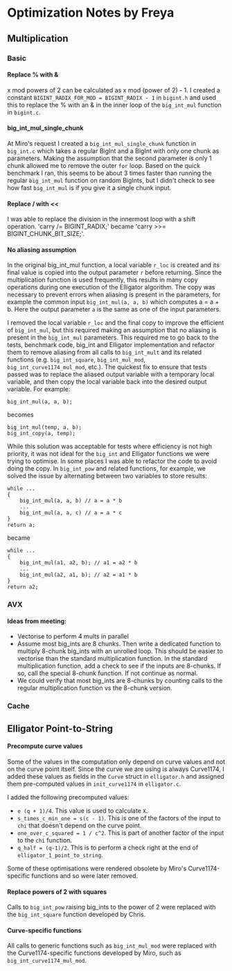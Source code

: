 # Optimization Notes by Freya

## Multiplication

### Basic

#### Replace % with &
x mod powers of 2 can be calculated as x mod (power of 2) - 1. I created a constant
`BIGINT_RADIX_FOR_MOD = BIGINT_RADIX - 1` in `bigint.h` and used this to replace
the % with an & in the inner loop of the `big_int_mul` function in `bigint.c`.

#### big_int_mul_single_chunk
At Miro's request I created a `big_int_mul_single_chunk` function in `big_int.c` which takes
a regular BigInt and a BigInt with only one chunk as parameters. Making the assumption that
the second parameter is only 1 chunk allowed me to remove the outer `for` loop. Based on
the quick benchmark I ran, this seems to be about 3 times faster than running the regular
`big_int_mul` function on random BigInts, but I didn't check to see how fast `big_int_mul`
is if you give it a single chunk input.

#### Replace / with <<
I was able to replace the division in the innermost loop with a shift operation.
'carry /= BIGINT_RADIX;' became 'carry >>= BIGINT_CHUNK_BIT_SIZE;'.

#### No aliasing assumption
In the original big_int_mul function, a local variable `r_loc` is created and its final
value is copied into the output parameter `r` before returning. Since the multiplication
function is used frequently, this results in many copy operations during one execution of
the Elligator algorithm. The copy was necessary to prevent errors when aliasing is present
in the parameters, for example the common input `big_int_mul(a, a, b)` which computes
a = a + b. Here the output parameter `a` is the same as one of the input parameters.

I removed the local variable `r_loc` and the final copy to improve the efficient of `big_int_mul`,
but this required making an assumption that no aliasing is present in the `big_int_mul` parameters.
This required me to go back to the tests, benchmark code, big_int and Elligator implementation and refactor them to remove aliasing from all calls to `big_int_mult` and its related functions (e.g. `big_int_square`,
`big_int_mul_mod`, `big_int_curve1174_mul_mod`, etc.). The quickest fix to ensure that tests passed was
to replace the aliased output variable with a temporary local variable, and then copy the local
variable back into the desired output variable. For example:
```
big_int_mul(a, a, b);
```
becomes
```
big_int_mul(temp, a, b);
big_int_copy(a, temp);
```

While this solution was acceptable for tests where efficiency is not high priority, it was not ideal for
the `big_int` and Elligator functions we were trying to optimise. In some places I was able to refactor
the code to avoid doing the copy. In `big_int_pow` and related functions, for example, we solved the issue
by alternating between two variables to store results:
```
while ...
{
    big_int_mul(a, a, b) // a = a * b
    ...
    big_int_mul(a, a, c) // a = a * c
}
return a;
```
became
```
while ...
{
    big_int_mul(a1, a2, b); // a1 = a2 * b
    ...
    big_int_mul(a2, a1, b); // a2 = a1 * b
}
return a2;
```

### AVX

#### Ideas from meeting:
* Vectorise to perform 4 mults in parallel
* Assume most big_ints are 8 chunks. Then write a dedicated function to multiply
8-chunk big_ints with an unrolled loop. This should be easier to vectorise than the
standard multiplication function. In the standard multiplication function, add a check to
see if the inputs are 8-chunks. If so, call the special 8-chunk function. If not continue as normal.
* We could verify that most big_ints are 8-chunks by counting calls to the regular multiplication function
vs the 8-chunk version.

### Cache

## Elligator Point-to-String

#### Precompute curve values
Some of the values in the computation only depend on curve values and not on the curve point
itself. Since the curve we are using is always Curve1174, I added these values as fields in the
`Curve` struct in `elligator.h` and assigned them pre-computed values in `init_curve1174` in
`elligator.c`.

I added the following precomputed values:
* `e (q + 1)/4`. This value is used to calculate `X`.
* `s_times_c_min_one = s(c - 1)`. This is one of the factors of the input to `chi` that doesn't
depend on the curve point.
* `one_over_c_squared = 1 / c^2`. This is part of another factor of the input to the `chi` function.
* `q_half = (q-1)/2`. This is to perform a check right at the end of `elligator_1_point_to_string`.

Some of these optimisations were rendered obsolete by Miro's Curve1174-specific functions and so were
later removed.

#### Replace powers of 2 with squares
Calls to `big_int_pow` raising big_ints to the power of 2 were replaced with the `big_int_square` function
developed by Chris. 

#### Curve-specific functions
All calls to generic functions such as `big_int_mul_mod` were replaced with the Curve1174-specific functions developed by Miro, such as `big_int_curve1174_mul_mod`. 

